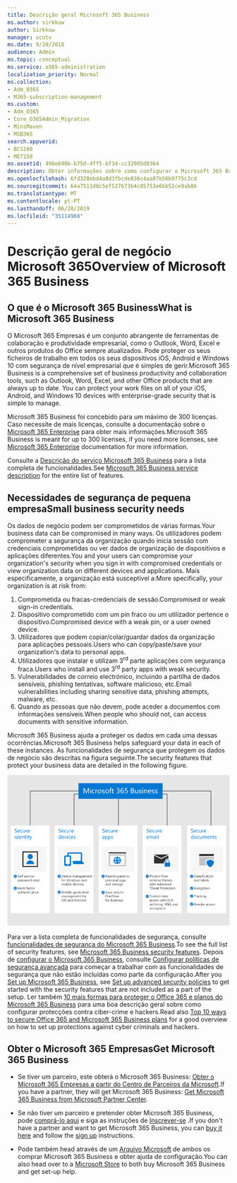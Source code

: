 ```yaml
---
title: Descrição geral Microsoft 365 Business
ms.author: sirkkuw
author: Sirkkuw
manager: scotv
ms.date: 9/20/2018
audience: Admin
ms.topic: conceptual
ms.service: o365-administration
localization_priority: Normal
ms.collection:
- Adm_O365
- M365-subscription-management
ms.custom:
- Adm_O365
- Core_O365Admin_Migration
- MiniMaven
- MSB365
search.appverid:
- BCS160
- MET150
ms.assetid: 496e690b-b75d-4ff5-bf34-cc32905d0364
description: Obter informações sobre como configurar o Microsoft 365 Business.
ms.openlocfilehash: 6fd328ebd4a8d3fbcde836c4aa87b56b9775c3cd
ms.sourcegitcommit: 64a7511d8c5ef527673b4c05753e6bb52ce9ab86
ms.translationtype: MT
ms.contentlocale: pt-PT
ms.lasthandoff: 06/20/2019
ms.locfileid: "35114968"
---
```

# <a name="overview-of-microsoft-365-business"></a><span data-ttu-id="c5592-103">Descrição geral de negócio Microsoft 365</span><span class="sxs-lookup"><span data-stu-id="c5592-103">Overview of Microsoft 365 Business</span></span>

## <a name="what-is-microsoft-365-business"></a><span data-ttu-id="c5592-104">O que é o Microsoft 365 Business</span><span class="sxs-lookup"><span data-stu-id="c5592-104">What is Microsoft 365 Business</span></span>

<span data-ttu-id="c5592-p101">O Microsoft 365 Empresas é um conjunto abrangente de ferramentas de colaboração e produtividade empresarial, como o Outlook, Word, Excel e outros produtos do Office sempre atualizados. Pode proteger os seus ficheiros de trabalho em todos os seus dispositivos iOS, Android e Windows 10 com segurança de nível empresarial que é simples de gerir.</span><span class="sxs-lookup"><span data-stu-id="c5592-p101">Microsoft 365 Business is a comprehensive set of business productivity and collaboration tools, such as Outlook, Word, Excel, and other Office products that are always up to date. You can protect your work files on all of your iOS, Android, and Windows 10 devices with enterprise-grade security that is simple to manage.</span></span>
  
<span data-ttu-id="c5592-107">Microsoft 365 Business foi concebido para um máximo de 300 licenças. Caso necessite de mais licenças, consulte a documentação sobre o [Microsoft 365 Enterprise](https://go.microsoft.com/fwlink/p/?linkid=860986) para obter mais informações.</span><span class="sxs-lookup"><span data-stu-id="c5592-107">Microsoft 365 Business is meant for up to 300 licenses, if you need more licenses, see [Microsoft 365 Enterprise](https://go.microsoft.com/fwlink/p/?linkid=860986) documentation for more information.</span></span>

<span data-ttu-id="c5592-108">Consulte a [Descrição do serviço Microsoft 365 Business](https://docs.microsoft.com/office365/servicedescriptions/microsoft-365-business-service-description) para a lista completa de funcionalidades.</span><span class="sxs-lookup"><span data-stu-id="c5592-108">See [Microsoft 365 Business service description](https://docs.microsoft.com/office365/servicedescriptions/microsoft-365-business-service-description) for the entire list of features.</span></span>
  
## <a name="small-business-security-needs"></a><span data-ttu-id="c5592-109">Necessidades de segurança de pequena empresa</span><span class="sxs-lookup"><span data-stu-id="c5592-109">Small business security needs</span></span>

<span data-ttu-id="c5592-110">Os dados de negócio podem ser comprometidos de várias formas.</span><span class="sxs-lookup"><span data-stu-id="c5592-110">Your business data can be compromised in many ways.</span></span> <span data-ttu-id="c5592-111">Os utilizadores podem comprometer a segurança da organização quando inicia sessão com credenciais comprometidas ou ver dados de organização de dispositivos e aplicações diferentes.</span><span class="sxs-lookup"><span data-stu-id="c5592-111">You and your users can compromise your organization's security when you sign in with compromised credentials or view organization data on different devices and applications.</span></span> <span data-ttu-id="c5592-112">Mais especificamente, a organização está susceptível a:</span><span class="sxs-lookup"><span data-stu-id="c5592-112">More specifically, your organization is at risk from:</span></span>

1. <span data-ttu-id="c5592-113">Comprometida ou fracas-credenciais de sessão.</span><span class="sxs-lookup"><span data-stu-id="c5592-113">Compromised or weak sign-in credentials.</span></span>
2. <span data-ttu-id="c5592-114">Dispositivo comprometido com um pin fraco ou um utilizador pertence o dispositivo.</span><span class="sxs-lookup"><span data-stu-id="c5592-114">Compromised device with a weak pin, or a user owned device.</span></span>
3. <span data-ttu-id="c5592-115">Utilizadores que podem copiar/colar/guardar dados da organização para aplicações pessoais.</span><span class="sxs-lookup"><span data-stu-id="c5592-115">Users who can copy/paste/save your organization's data to personal apps.</span></span>
4. <span data-ttu-id="c5592-116">Utilizadores que instalar e utilizam 3<sup>rd</sup> parte aplicações com segurança fraca.</span><span class="sxs-lookup"><span data-stu-id="c5592-116">Users who install and use 3<sup>rd</sup> party apps with weak security.</span></span>
5. <span data-ttu-id="c5592-117">Vulnerabilidades de correio electrónico, incluindo a partilha de dados sensíveis, phishing tentativas, software malicioso, etc.</span><span class="sxs-lookup"><span data-stu-id="c5592-117">Email vulnerabilities including sharing sensitive data, phishing attempts, malware, etc.</span></span>
6. <span data-ttu-id="c5592-118">Quando as pessoas que não devem, pode aceder a documentos com informações sensíveis.</span><span class="sxs-lookup"><span data-stu-id="c5592-118">When people who should not, can access documents with sensitive information.</span></span>

<span data-ttu-id="c5592-119">Microsoft 365 Business ajuda a proteger os dados em cada uma dessas ocorrências.</span><span class="sxs-lookup"><span data-stu-id="c5592-119">Microsoft 365 Business helps safeguard your data in each of these instances.</span></span> <span data-ttu-id="c5592-120">As funcionalidades de segurança que protegem os dados de negócio são descritas na figura seguinte.</span><span class="sxs-lookup"><span data-stu-id="c5592-120">The security features that protect your business data are detailed in the following figure.</span></span>

![Figura que mostra como o M365B protege a sua empresa.](media/m365businessvalueadd.png)

<span data-ttu-id="c5592-122">Para ver a lista completa de funcionalidades de segurança, consulte [funcionalidades de segurança do Microsoft 365 Business](security-features.md).</span><span class="sxs-lookup"><span data-stu-id="c5592-122">To see the full list of security features, see [Microsoft 365 Business security features](security-features.md).</span></span> <span data-ttu-id="c5592-123">Depois de [configurar o Microsoft 365 Business](set-up.md), consulte [Configurar políticas de segurança avançada](set-up-advanced-security.md) para começar a trabalhar com as funcionalidades de segurança que não estão incluídas como parte da configuração.</span><span class="sxs-lookup"><span data-stu-id="c5592-123">After you [Set up Microsoft 365 Business](set-up.md), see [Set up advanced security policies](set-up-advanced-security.md) to get started with the security features that are not included as a part of the setup.</span></span> <span data-ttu-id="c5592-124">Ler também [10 mais formas para proteger o Office 365 e planos do Microsoft 365 Business](https://docs.microsoft.com/office365/admin/security-and-compliance/secure-your-business-data) para uma boa descrição geral sobre como configurar protecções contra ciber-crime e hackers.</span><span class="sxs-lookup"><span data-stu-id="c5592-124">Read also [Top 10 ways to secure Office 365 and Microsoft 365 Business plans](https://docs.microsoft.com/office365/admin/security-and-compliance/secure-your-business-data) for a good overview on how to set up protections against cyber criminals and hackers.</span></span>

## <a name="get-microsoft-365-business"></a><span data-ttu-id="c5592-125">Obter o Microsoft 365 Empresas</span><span class="sxs-lookup"><span data-stu-id="c5592-125">Get Microsoft 365 Business</span></span>

- <span data-ttu-id="c5592-126">Se tiver um parceiro, este obterá o Microsoft 365 Business: [Obter o Microsoft 365 Empresas a partir do Centro de Parceiros da Microsoft](get-microsoft-365-business.md#get-microsoft-365-business-from-microsoft-partner-center).</span><span class="sxs-lookup"><span data-stu-id="c5592-126">If you have a partner, they will get Microsoft 365 Business: [Get Microsoft 365 Business from Microsoft Partner Center](get-microsoft-365-business.md#get-microsoft-365-business-from-microsoft-partner-center).</span></span>

- <span data-ttu-id="c5592-127">Se não tiver um parceiro e pretender obter Microsoft 365 Business, pode [comprá-lo aqui](https://www.microsoft.com/microsoft-365/business) e siga as instruções de [Inscrever-se](sign-up.md) .</span><span class="sxs-lookup"><span data-stu-id="c5592-127">If you don't have a partner and want to get Microsoft 365 Business, you can [buy it here](https://www.microsoft.com/microsoft-365/business) and follow the [sign up](sign-up.md) instructions.</span></span>

- <span data-ttu-id="c5592-128">Pode também head através de um [Arquivo Microsoft](https://www.microsoft.com/en-us/store/locations/find-a-store?icid=en-us_UF_FAS) de ambos os comprar Microsoft 365 Business e obter ajuda de configuração.</span><span class="sxs-lookup"><span data-stu-id="c5592-128">You can also head over to a [Microsoft Store](https://www.microsoft.com/en-us/store/locations/find-a-store?icid=en-us_UF_FAS) to both buy Microsoft 365 Business and get set-up help.</span></span>